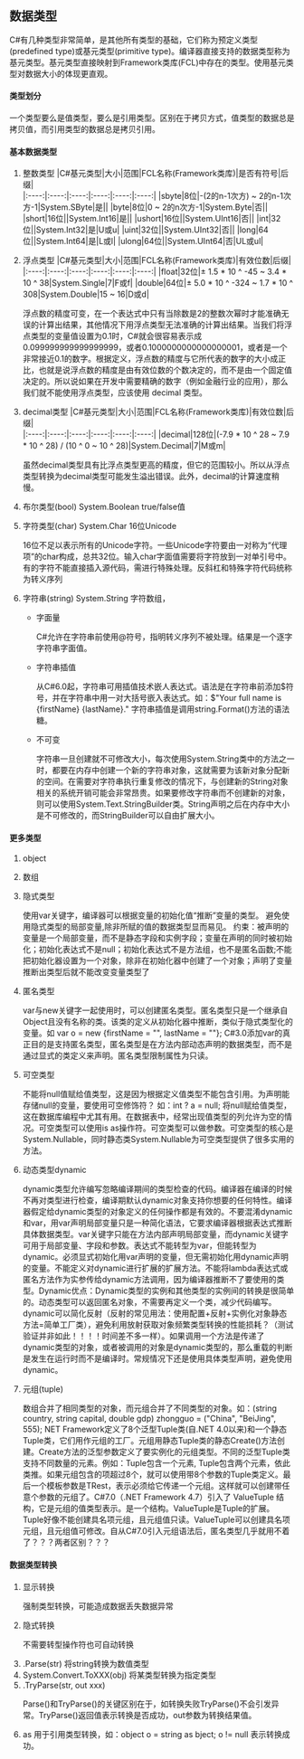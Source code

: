 ## 数据类型

<p>
C#有几种类型非常简单，是其他所有类型的基础，它们称为预定义类型(predefined type)或基元类型(primitive type)。编译器直接支持的数据类型称为基元类型。基元类型直接映射到Framework类库(FCL)中存在的类型。使用基元类型对数据大小的体现更直观。
</p>

#### 类型划分
<p>
一个类型要么是值类型，要么是引用类型。区别在于拷贝方式，值类型的数据总是拷贝值，而引用类型的数据总是拷贝引用。
</p>

#### 基本数据类型  
1. 整数类型
    |C#基元类型|大小|范围|FCL名称(Framework类库)|是否有符号|后缀|    
    |:----:|:----:|:----:|:----:|:----:|:----:|
    |sbyte|8位|-(2的n-1次方) ~ 2的n-1次方-1|System.SByte|是||
    |byte|8位|0 ~ 2的n次方-1|System.Byte|否||
    |short|16位||System.Int16|是||
    |ushort|16位||System.UInt16|否||
    |int|32位||System.Int32|是|U或u|
    |uint|32位||System.UInt32|否||
    |long|64位||System.Int64|是|L或l|
    |ulong|64位||System.UInt64|否|UL或ul|


2. 浮点类型
    |C#基元类型|大小|范围|FCL名称(Framework类库)|有效位数|后缀|    
    |:----:|:----:|:----:|:----:|:----:|:----:|
    |float|32位|± 1.5 * 10 ^ -45 ~ 3.4 * 10 ^ 38|System.Single|7|F或f|
    |double|64位|± 5.0 * 10 ^ -324 ~ 1.7 * 10 ^ 308|System.Double|15 ~ 16|D或d|

    <p>
    浮点数的精度可变，在一个表达式中只有当除数是2的整数次幂时才能准确无误的计算出结果，其他情况下用浮点类型无法准确的计算出结果。当我们将浮点类型的变量值设置为0.1时，C#就会很容易表示成0.099999999999999999，或者0.1000000000000000001，或者是一个非常接近0.1的数字。根据定义，浮点数的精度与它所代表的数字的大小成正比，也就是说浮点数的精度是由有效位数的个数决定的，而不是由一个固定值决定的。所以说如果在开发中需要精确的数字（例如金融行业的应用），那么我们就不能使用浮点类型，应该使用 decimal 类型。
    </p>


3. decimal类型
    |C#基元类型|大小|范围|FCL名称(Framework类库)|有效位数|后缀|    
    |:----:|:----:|:----:|:----:|:----:|:----:|
    |decimal|128位|(-7.9 * 10 ^ 28 ~ 7.9 * 10 ^ 28) / (10 ^ 0 ~ 10 ^ 28)|System.Decimal|7|M或m|

    <p>
    虽然decimal类型具有比浮点类型更高的精度，但它的范围较小。所以从浮点类型转换为decimal类型可能发生溢出错误。此外，decimal的计算速度稍慢。
    </p>

4. 布尔类型(bool) System.Boolean true/false值  

5. 字符类型(char) System.Char 16位Unicode
    <p>
    16位不足以表示所有的Unicode字符。一些Unicode字符要由一对称为“代理项”的char构成，总共32位。输入char字面值需要将字符放到一对单引号中。有的字符不能直接插入源代码，需进行特殊处理。反斜杠和特殊字符代码统称为转义序列
    </p>

6. 字符串(string) System.String 字符数组，
    - 字面量
        <p>
        C#允许在字符串前使用@符号，指明转义序列不被处理。结果是一个逐字字符串字面值。
        </p>
    - 字符串插值
        <p>
        从C#6.0起，字符串可用插值技术嵌人表达式。语法是在字符串前添加$符号，并在字符串中用一对大括号嵌入表达式。如：$"Your full name is {firstName} {lastName}." 字符串插值是调用string.Format()方法的语法糖。
        </p>   
    - 不可变
        <p>
        字符串一旦创建就不可修改大小，每次使用System.String类中的方法之一时，都要在内存中创建一个新的字符串对象，这就需要为该新对象分配新的空间。在需要对字符串执行重复修改的情况下，与创建新的String对象相关的系统开销可能会非常昂贵。如果要修改字符串而不创建新的对象，则可以使用System.Text.StringBuilder类。String声明之后在内存中大小是不可修改的，而StringBuilder可以自由扩展大小。
        </p>
#### 更多类型  
1. object

2. 数组

3. 隐式类型
    <p>
    使用var关键字，编译器可以根据变量的初始化值“推断”变量的类型。
    避免使用隐式类型的局部变量,除非所赋的值的数据类型显而易见。
    约束：被声明的变量是一个局部变量，而不是静态字段和实例字段；变量在声明的同时被初始化；初始化表达式不是null；初始化表达式不是方法组，也不是匿名函数;不能把初始化器设置为一个对象，除非在初始化器中创建了一个对象；声明了变量推断出类型后就不能改变变量类型了
    </p>
4. 匿名类型
    <p>
    var与new关键字一起使用时，可以创建匿名类型。匿名类型只是一个继承自Object且没有名称的类。该类的定义从初始化器中推断，类似于隐式类型化的变量。如 var o = new {firstName = "", lastName = ""}; 
    C#3.0添加var的真正目的是支持匿名类型，匿名类型是在方法内部动态声明的数据类型，而不是通过显式的类定义来声明。匿名类型限制属性为只读。
    </p>
5. 可空类型
    <p>
    不能将null值赋给值类型，这是因为根据定义值类型不能包含引用。为声明能存储null的变量，要使用可空修饰符？ 如：int ? a = null; 将null赋给值类型，这在数据库编程中尤其有用。在数据表中，经常出现值类型的列允许为空的情况。可空类型可以使用is as操作符。可空类型可以做参数。可空类型的核心是System.Nullable<T>，同时静态类System.Nullable为可空类型提供了很多实用的方法。
    </p>
6. 动态类型dynamic
    <p>
    dynamic类型允许编写忽略编译期间的类型检查的代码。编译器在编译的时候不再对类型进行检查，编译期默认dynamic对象支持你想要的任何特性。编译器假定给dynamic类型的对象定义的任何操作都是有效的。不要混淆dynamic和var，用var声明局部变量只是一种简化语法，它要求编译器根据表达式推断具体数据类型。var关键字只能在方法内部声明局部变量，而dynamic关键字可用于局部变量、字段和参数。表达式不能转型为var，但能转型为dynamic。必须显式初始化用var声明的变量，但无需初始化用dynamic声明的变量。不能定义对dynamic进行扩展的扩展方法。不能将lambda表达式或匿名方法作为实参传给dynamic方法调用，因为编译器推断不了要使用的类型。Dynamic优点：Dynamic类型的实例和其他类型的实例间的转换是很简单的。动态类型可以返回匿名对象，不需要再定义一个类，减少代码编写。dynamic可以简化反射（反射的常见用法：使用配置+反射+实例化对象静态方法=简单工厂类），避免利用放射获取对象频繁类型转换的性能损耗？（测试验证并非如此！！！！时间差不多一样）。如果调用一个方法是传递了dynamic类型的对象，或者被调用的对象是dynamic类型的，那么重载的判断是发生在运行时而不是编译时。常规情况下还是使用具体类型声明，避免使用dynamic。
    </p>
7. 元组(tuple)
    <p>
    数组合并了相同类型的对象，而元组合并了不同类型的对象。如：(string country, string capital, double gdp) zhongguo = ("China", "BeiJing", 555); NET Framework定义了8个泛型Tuple类(自.NET 4.0以来)和一个静态Tuple类，它们用作元组的工厂。元组用静态Tuple类的静态Create()方法创建。Create方法的泛型参数定义了要实例化的元组类型。不同的泛型Tuple类支持不同数量的元素。例如：Tuple<TI>包含一个元素, Tuple<T1, T2>包含两个元素，依此类推。如果元组包含的项超过8个，就可以使用带8个参数的Tuple类定义。最后一个模板参数是TRest，表示必须给它传递一个元组。这样就可以创建带任意个参数的元组了。C#7.0（.NET Framework 4.7）引入了 ValueTuple 结构，它是元组的值类型表示。是一个结构。ValueTuple是Tuple的扩展。Tuple好像不能创建具名项元组，且元组值只读。ValueTuple可以创建具名项元组，且元组值可修改。自从C#7.0引入元组语法后，匿名类型几乎就用不着了？？？两者区别？？？
    </p>

#### 数据类型转换
1. 显示转换
    <p>
    强制类型转换，可能造成数据丢失数据异常
    </p>
2. 隐式转换
    <p>
    不需要转型操作符也可自动转换
    </p>
3. .Parse(str) 将string转换为数值类型
4. System.Convert.ToXXX(obj) 将某类型转换为指定类型
5. .TryParse(str, out xxx) 
    <p>
    Parse()和TryParse()的关键区别在于，如转换失败TryParse()不会引发异常。TryParse()返回值表示转换是否成功，out参数为转换结果值。
    </p>
6. as 用于引用类型转换，如：object o = string as bject; o != null 表示转换成功。









